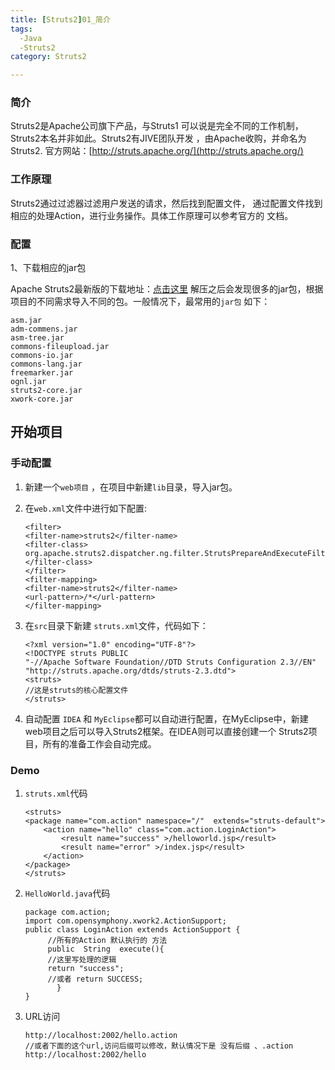 ```yaml
---
title: [Struts2]01_简介
tags:
  -Java
  -Struts2
category: Struts2

---
```


### 简介

Struts2是Apache公司旗下产品，与Struts1 可以说是完全不同的工作机制，Struts2本名并非如此。Struts2有JIVE团队开发 ，由Apache收购，并命名为Struts2.
官方网站：[http://struts.apache.org/](http://struts.apache.org/)

### 工作原理

Struts2通过过滤器过滤用户发送的请求，然后找到配置文件， 通过配置文件找到相应的处理Action，进行业务操作。具体工作原理可以参考官方的 文档。

### 配置

1、下载相应的jar包

Apache Struts2最新版的下载地址：[点击这里](http://mirrors.tuna.tsinghua.edu.cn/apache/struts/2.5.10.1/struts-2.5.10.1-all.zip)
解压之后会发现很多的jar包，根据项目的不同需求导入不同的包。一般情况下，最常用的`jar包` 如下：

	asm.jar
	adm-commens.jar
	asm-tree.jar
	commons-fileupload.jar
	commons-io.jar
	commons-lang.jar
	freemarker.jar
	ognl.jar
	struts2-core.jar
	xwork-core.jar


## 开始项目

### 手动配置

1. 新建一个`web项目` ，在项目中新建`lib`目录，导入jar包。
2. 在`web.xml`文件中进行如下配置:
	```
	<filter>
	<filter-name>struts2</filter-name>
	<filter-class>
	org.apache.struts2.dispatcher.ng.filter.StrutsPrepareAndExecuteFilter
	</filter-class>
	</filter>
	<filter-mapping>
	<filter-name>struts2</filter-name>
	<url-pattern>/*</url-pattern>
	</filter-mapping>
	```

3. 在`src`目录下新建 `struts.xml`文件，代码如下：
	```
	<?xml version="1.0" encoding="UTF-8"?>
	<!DOCTYPE struts PUBLIC
	"-//Apache Software Foundation//DTD Struts Configuration 2.3//EN"
	"http://struts.apache.org/dtds/struts-2.3.dtd">
	<struts>
	//这是struts的核心配置文件
	</struts>
	```

4. 自动配置
    `IDEA` 和 `MyEclipse`都可以自动进行配置，在MyEclipse中，新建web项目之后可以导入Struts2框架。在IDEA则可以直接创建一个 Struts2项目，所有的准备工作会自动完成。</p>

### Demo
1. `struts.xml`代码
	```
	<struts>
	<package name="com.action" namespace="/"  extends="struts-default">
		<action name="hello" class="com.action.LoginAction">
			<result name="success" >/helloworld.jsp</result>
			<result name="error" >/index.jsp</result>
		</action>
	</package>
	</struts>
	```

2. `HelloWorld.java`代码
	```
	package com.action;
	import com.opensymphony.xwork2.ActionSupport;
	public class LoginAction extends ActionSupport {
		 //所有的Action 默认执行的 方法
		 public  String  execute(){
		 //这里写处理的逻辑
		 return "success";
		 //或者 return SUCCESS;
		   }
	}
	```
		 
3. URL访问
	```
	http://localhost:2002/hello.action
	//或者下面的这个url,访问后缀可以修改，默认情况下是 没有后缀 、.action
	http://localhost:2002/hello
	```